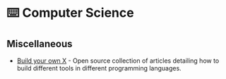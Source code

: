 # ⌨️ Computer Science

## Miscellaneous

* [Build your own X](https://github.com/danistefanovic/build-your-own-x) - Open source collection of articles detailing how to build different tools in different programming languages.